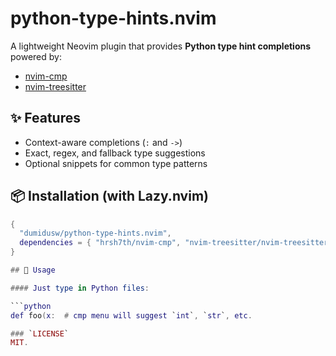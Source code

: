 # python-type-hints.nvim

A lightweight Neovim plugin that provides **Python type hint completions** powered by:
- [nvim-cmp](https://github.com/hrsh7th/nvim-cmp)
- [nvim-treesitter](https://github.com/nvim-treesitter/nvim-treesitter)

## ✨ Features
- Context-aware completions (`:` and `->`)
- Exact, regex, and fallback type suggestions
- Optional snippets for common type patterns

## 📦 Installation (with Lazy.nvim)

```lua
{
  "dumidusw/python-type-hints.nvim",
  dependencies = { "hrsh7th/nvim-cmp", "nvim-treesitter/nvim-treesitter" },
}

## 🚀 Usage

#### Just type in Python files:

```python
def foo(x:  # cmp menu will suggest `int`, `str`, etc.

### `LICENSE`
MIT.
